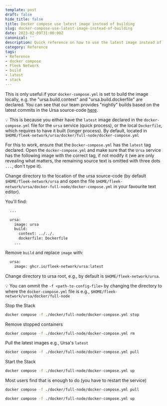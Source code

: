 ```yaml
---
template: post
draft: false
hide_title: false
title: Docker compose use latest image instead of building
slug: docker-compose-use-latest-image-instead-of-building
date: 2023-02-09T31:00:00Z
canonical: ''
description: Quick reference on how to use the latest image instead of building
category: Reference
tags:
- Reference
- docker compose
- Fleek Network
- build
- latest
- stack
---
```


This is only useful if your `docker-compose.yml` is set to build the image locally, e.g. the "ursa.build.context" and "ursa.build.dockerfile" are declared. You can see that our team provides "nightly" builds based on the latest commits in the Ursa source-code [here](https://github.com/fleek-network/ursa/pkgs/container/ursa).

💡 This is because you either have the `latest` image declared in the `docker-compose.yml` file for the `ursa` service (quick process), or the local `Dockerfile`, which requires to have it built (longer process). By default, located in `$HOME/fleek-network/ursa/docker/full-node/docker-compose.yml`

For this to work, ensure that the `Docker-compose.yml` has the `latest` tag declared. Open the `docker-compose.yml` and make sure that the `Ursa` service has the following image with the correct tag, if not modify it (we are only revealing what matters, the remaining source text is omitted with three dots `...`, don't type it).

Change directory to the location of the ursa source-code (by default `$HOME/fleek-network/ursa` and open the file `$HOME/fleek-network/ursa/docker-full-node/docker-compose.yml` in your favourite text editor).

You'll find:

```sh
  ...

  ursa:
    image: ursa
    build:
      context: ../../.
      dockerfile: Dockerfile
    ...
```

Remove `build` and replace `image` with:

```sh
  ursa:
    image: ghcr.io/fleek-network/ursa:latest
```

Change directory to ursa root, e.g., by default is `$HOME/fleek-network/ursa`.

💡 You can ommit the `-f <path-to-config-file>` by changing the directory to where the `docker-compose.yml` file is e.g., `$HOME/fleek-network/ursa/docker/full-node`

Stop the Stack

```sh
docker compose -f ./docker/full-node/docker-compose.yml stop
```

Remove stopped containers

```sh
docker compose -f ./docker/full-node/docker-compose.yml rm
```

Pull the latest images e.g., Ursa's `latest`

```sh
docker compose -f ./docker/full-node/docker-compose.yml pull
```

Start the Stack

```sh
docker compose -f ./docker/full-node/docker-compose.yml up
```

Most users find that is enough to do (you have to restart the service)

```sh
docker compose -f ./docker/full-node/docker-compose.yml pull
```

```sh
docker compose -f ./docker/full-node/docker-compose.yml up
```